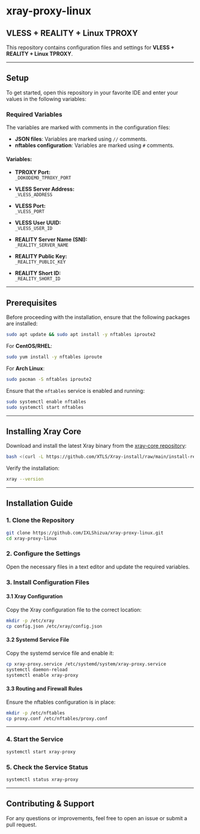 # xray-proxy-linux

## VLESS + REALITY + Linux TPROXY

This repository contains configuration files and settings for **VLESS + REALITY + Linux TPROXY**.

---

## Setup

To get started, open this repository in your favorite IDE and enter your values in the following variables:

### Required Variables

The variables are marked with comments in the configuration files:

- **JSON files**: Variables are marked using `//` comments.
- **nftables configuration**: Variables are marked using `#` comments.

#### Variables:

- **TPROXY Port:**  
  `_DOKODEMO_TPROXY_PORT`

- **VLESS Server Address:**  
  `_VLESS_ADDRESS`

- **VLESS Port:**  
  `_VLESS_PORT`

- **VLESS User UUID:**  
  `_VLESS_USER_ID`

- **REALITY Server Name (SNI):**  
  `_REALITY_SERVER_NAME`

- **REALITY Public Key:**  
  `_REALITY_PUBLIC_KEY`

- **REALITY Short ID:**  
  `_REALITY_SHORT_ID`

---

## Prerequisites

Before proceeding with the installation, ensure that the following packages are installed:

```bash
sudo apt update && sudo apt install -y nftables iproute2
```

For **CentOS/RHEL**:

```bash
sudo yum install -y nftables iproute
```

For **Arch Linux**:

```bash
sudo pacman -S nftables iproute2
```

Ensure that the `nftables` service is enabled and running:

```bash
sudo systemctl enable nftables
sudo systemctl start nftables
```

---

## Installing Xray Core

Download and install the latest Xray binary from the [xray-core repository](https://github.com/XTLS/Xray-core/releases):

```bash
bash <(curl -L https://github.com/XTLS/Xray-install/raw/main/install-release.sh) install
```

Verify the installation:

```bash
xray --version
```

---

## Installation Guide

### 1. Clone the Repository

```bash
git clone https://github.com/IXLShizua/xray-proxy-linux.git
cd xray-proxy-linux
```

### 2. Configure the Settings

Open the necessary files in a text editor and update the required variables.

### 3. Install Configuration Files

#### 3.1 Xray Configuration

Copy the Xray configuration file to the correct location:

```bash
mkdir -p /etc/xray
cp config.json /etc/xray/config.json
```

#### 3.2 Systemd Service File

Copy the systemd service file and enable it:

```bash
cp xray-proxy.service /etc/systemd/system/xray-proxy.service
systemctl daemon-reload
systemctl enable xray-proxy
```

#### 3.3 Routing and Firewall Rules

Ensure the nftables configuration is in place:

```bash
mkdir -p /etc/nftables
cp proxy.conf /etc/nftables/proxy.conf
```

---

### 4. Start the Service

```bash
systemctl start xray-proxy
```

### 5. Check the Service Status

```bash
systemctl status xray-proxy
```

---

## Contributing & Support

For any questions or improvements, feel free to open an issue or submit a pull request.

